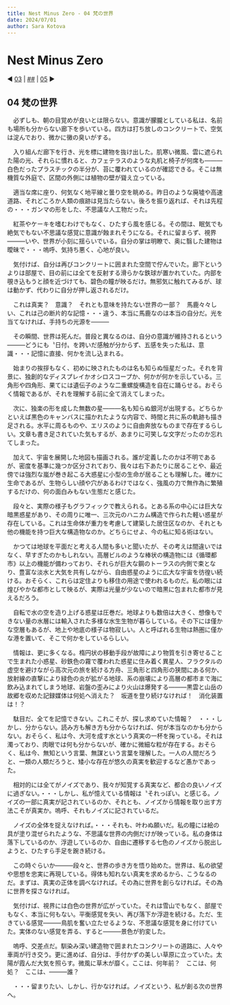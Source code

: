 ```yaml
---
title: Nest Minus Zero - 04 梵の世界
date: 2024/07/01
author: Sara Kotova
---
```


# Nest Minus Zero

◀ [03](/work/novel/post-NestMinusZero/03) | [##](/work/novel/post-NestMinusZero/summary) | [05](/work/novel/post-NestMinusZero/05) ▶

## 04 梵の世界

<div class='max-w-3xl'>

　必ずしも、朝の目覚めが良いとは限らない。意識が朦朧としている私は、名前も場所も分からない廊下を歩いている。四方は打ち放しのコンクリートで、空気は淀んでおり、微かに黴の臭いがする。

　入り組んだ廊下を行き、光を標に建物を抜け出した。肌寒い微風、雲に遮られた陽の光、それらに慣れると、カフェテラスのような丸机と椅子が何席も―――白色だったプラスチックの半分が、苔に覆われているのが確認できる。そこは無機質な外庭で、区間の外側には植物の壁が聳え立っている。

　適当な席に座り、何気なく地平線と曇り空を眺める。昨日のような廃墟や高速道路、それどころか人類の痕跡は見当たらない。後ろを振り返れば、それは先程の・・・ガンマの形をした、不思議な人工物だった。

　紅茶やケーキを嗜むわけでもなく、ひたすら風を感じる。その間は、眠気でも絶気でもない不思議な感覚に意識が蝕まれそうになる。それに留まらず、視界―――いや、世界が小刻に揺らいでいる。自分の掌は明瞭で、奥に翳した建物は曖昧で・・・嗚呼、気持ち悪く、心地が良い。

　気付けば、自分は再びコンクリートに囲まれた空間で佇んでいた。廊下というよりは部屋で、目の前には全てを反射する滑らかな鉄球が置かれていた。内部を覗き込もうと顔を近づけても、碧色の瞳が映るだけ。無邪気に触れてみるが、球は動かず、代わりに自分が押し返されるだけ。

　これは真実？　意識？　それとも意味を持たない世界の一部？　馬鹿々々しい、これは己の断片的な記憶・・・違う、本当に馬鹿なのは本当の自分だ。光を当てなければ、手持ちの光源を―――

　その瞬間、世界は死んだ。普段と異なるのは、自分の意識が維持されるという―――どうにも〝日付〟を跨いだ感触が分からず、五感を失った私は、意識・・・記憶に直接、何かを流し込まれる。

　始まりの挨拶もなく、初めに映されたものは名も知らぬ恒星だった。それを背景に、独創的なディスプレイかオシロスコープか、何かが何かを示している。三角形や四角形、果てには遺伝子のような二重螺旋構造を自在に踊らせる。おそらく情報であるが、それを理解する前に全て消えてしまった。

　次に、独楽の形を成した無数の星―――名も知らぬ銀河が出現する。どちらかといえば黒色のキャンバスに描かれたような内容で、時間と共に系の軌跡も描き足される。水平に周るものや、エリスのように自由奔放なものまで存在するらしい。文章も書き足されていた気もするが、あまりに可笑しな文字だったのか忘れてしまった。

　加えて、宇宙を展開した地図も描画される。誰が定義したのかは不明であるが、密度を基準に幾つか区分されており、我々は右下あたりに居ることや、最近傍では強烈な嵐が巻き起こる大惑星に小型の生命が居ることも理解した。確かに生命であるが、生物らしい顔や穴があるわけではなく、強風の力で無作為に繁殖するだけの、何の面白みもない生態だと感じた。

　段々と、実際の様子もグラフィックで教えられる。とある系の中心には巨大な暗黒惑星があり、その周りに唯一、三次元のハニカム構造で作られた軽い惑星が存在している。これは生命体が重力を考慮して建築した居住区なのか、それとも他の機能を持つ巨大な構造物なのか。どちらにせよ、今の私に知る術はない。

　かつては地球を平面だと考える人間も多いと聞いたが、その考えは間違いではなく、早すぎたのかもしれない。高層ビルのような棒状の構造物には《循環都市》以上の機能が備わっており、それらが巨大な鋼のトーラスの内側で束となり、豊富な淡水と大気を共有しながら、自由惑星のように広大な宇宙を彷徨い続ける。おそらく、これらは定住よりも移住の用途で使われるものだ。私の眼には煌びやかな都市として映るが、実際は光量が少ないので暗黒に包まれた都市が見えるだろう。

　自転で水の空を造り上げる惑星は圧巻だ。地球よりも数倍は大きく、想像もできない量の水層には輸入された多様な水生生物が暮らしている。その下には僅かな空層もあるが、地上や地底の様子は物寂しい。人と呼ばれる生物は熱圏に僅かな港を置いて、そこで何かをしているらしい。

　情報は、更に多くなる。楕円状の移動手段が故障により物質を引き寄せることで生まれた小惑星、砂鉄色の霧で覆われた惑星に住み着く異星人、フラクタルの虚空を避けながら高次元の旅を続ける方舟、三角形と四角形の狭間にある何か、放射線の直撃により緑色の炎が拡がる地球、系の崩壊により高層の都市まで海に飲み込まれてしまう地球、岩盤の歪みにより火山は爆発する―――黒雲と山岳の故郷を収めた記録媒体は何処へ消えた？　坂道を登り続けなければ！　消化装置は！？

　駄目だ、全てを記憶できない。これこそが、探し求めていた情報？　・・・しかし、分からない。読み方も解き方も分からなければ、何が本当なのかも分からない。おそらく、私は今、大河を成す水という真実の一杯を掬っている。それは濁っており、肉眼では何も分からないが、確かに微細な粒が存在する。おそらく、私は今、無知という言葉、無謀という言葉を理解した。一人の人間だろうと、一類の人類だろうと、矮小な存在が悠久の真実を歓迎するなど愚かであった。

　相対的には全てがノイズであり、我々が知覚する真実など、都合の良いノイズに過ぎない。・・・しかし、私が憶えている情報は〝それっぽい〟と感じる。ノイズの一部に真実が記されているのか、それとも、ノイズから情報を取り出す方法こそが真実か。嗚呼、それもノイズに記されているだ。

　ノイズの全体を捉えなければ。・・・それも、叶わぬ願いだ。私の瞳には絵の具が塗り混ぜられたような、不思議な世界の内側だけが映っている。私の身体は落下しているのか、浮遊しているのか、自由に遷移する七色のノイズから脱出しようと、ひたすら手足を踠き続ける。

　この時ぐらいか―――段々と、世界の歩き方を悟り始めた。世界は、私の欲望や思想を忠実に再現している。得体も知れない真実を求めるから、こうなるのだ。まずは、真実の正体を調べなければ。その為に世界を創らなければ。その為に世界を探さなければ。

　気付けば、視界には白色の世界が広がっていた。それは雪山でもなく、部屋でもなく、本当に何もない。平衡感覚を失い、再び落下か浮遊を続ける。ただ、生きている感覚―――鳥肌を奮い立たせるような、不思議な感覚を身に付けていた。実体のない感覚を弄る、すると―――景色が豹変した。

　嗚呼、交差点だ。馴染み深い建造物で囲まれたコンクリートの道路に、人々や車両が行き交う。更に進めば、自分は、手付かずの美しい草原に立っていた。太陽が霞んだ大気を照らす。微風に草木が靡く。ここは、何年前？　ここは、何処？　ここは、―――誰？

　・・・留まりたい、しかし、行かなければ。ノイズという、私が創る次の世界へ。

</div>
